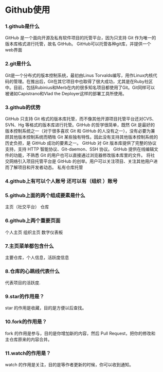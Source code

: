 # Github使用
### 1.github是什么
GitHub 是一个面向开源及私有软件项目的托管平台，因为只支持 Git 作为唯一的版本库格式进行托管，故名 GitHub。
GitHub可以托管各种git库，并提供一个web界面
### 2.git是什么
Git是一个分布式的版本控制系统，最初由Linus Torvalds编写，用作Linux内核代码的管理。在推出后，Git在其它项目中也取得了很大成功，尤其是在Ruby社区中。目前，包括Rubinius和Merb在内的很多知名项目都使用了Git。Git同样可以被诸如Capistrano和Vlad the Deployer这样的部署工具所使用。
### 3.github的优势
GitHub 只支持 Git 格式的版本库托管，而不像其他开源项目托管平台还对CVS、SVN、Hg 等格式的版本库进行托管。GitHub 的哲学很简单，既然 Git 是最好的版本控制系统之一（对于很多喜欢 Git 和 GitHub 的人没有之一），没有必要为兼顾其他版本控制系统而牺牲 Git 某些独有特性。因此没有支持其他版本控制系统的历史负担，是 GitHub 成功的要素之一。
GitHub 对 Git 版本库提供了完整的协议支持，支持 HTTP 智能协议、Git-daemon、SSH 协议。
GitHub 提供在线编辑文件的功能，不熟悉 Git 的用户也可以直接通过浏览器修改版本库里的文件。
将社交网络引入项目托管平台是 GitHub 的创举。用户可以关注项目、关注其他用户进而了解项目和开发者动态。
私有仓库托管

### 4.github上有可以个人账号 还可以有（组织 ）账号
### 5.github上面的两个组成要素是什么
主页（社交平台） 仓库
### 6.github上两个重要页面
个人主页 组织主页 数字仪表板
### 7.主页菜单都包含什么
主要仓库，个人信息，活跃度信息
### 8.仓库的心跳线代表什么
代表项目的活跃度.
### 9.star的作用是？
star 的作用是收藏，目的是方便以后查找。
### 10.fork的作用是？
fork 的作用是参与，目的是你增加新的内容，然后 Pull Request，把你的修改和主仓库原来的内容合并。
### 11.watch的作用是？
watch 的作用是关注，目的是等作者更新的时候，你可以收到通知。
